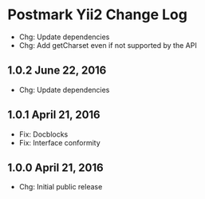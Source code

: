 Postmark Yii2 Change Log
========================

 - Chg: Update dependencies
 - Chg: Add getCharset even if not supported by the API 

1.0.2 June 22, 2016
-------------------

 - Chg: Update dependencies

1.0.1 April 21, 2016
--------------------

 - Fix: Docblocks
 - Fix: Interface conformity

1.0.0 April 21, 2016
--------------------

 - Chg: Initial public release